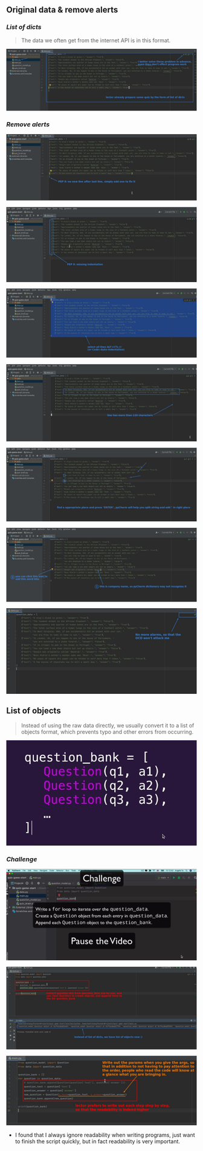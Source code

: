 ## **Original data & remove alerts**

### _List of dicts_

> The data we often get from the internet API is in this format.

![Alt original data](pic/01.jpg)

### _Remove alerts_

![Alt alerts 1: no last line](pic/02.jpg)

![Alt alerts 2: missing indentation](pic/03.jpg)

![Alt auto-indent](pic/04.jpg)

![Alt alerts 3: line to long](pic/05.jpg)

![Alt auto-quote by pyCharm](pic/06.jpg)

![Alt alerts 4: spellcheck](pic/07.jpg)

![Alt 0  alerts](pic/08.jpg)

## **List of objects**

> Instead of using the raw data directly, we usually convert it to a list of objects format, which prevents typo and other errors from occurring.

![Alt list of objects](pic/09.jpg)

### _Challenge_

![Alt challenge](pic/10.jpg)

![Alt my sol](pic/11.jpg)

![Alt compare to lector's](pic/12.jpg)

- I found that I always ignore readability when writing programs, just want to finish the script quickly, but in fact readability is very important.
